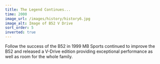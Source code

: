 ```yaml
---
title: The Legend Continues...
time: 2000
image_url: /images/history/history6.jpg
image_alt: Image of B52 V Drive
sort_order: 5
inverted: true
---
```


Follow the success of the B52 in 1999 MB Sports continued to improve the B52 and released a V-Drive edition providing exceptional performance as well as room for the whole family.
